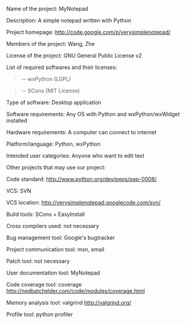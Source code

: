 Name of the project: MyNotepad

Description: A simple notepad written with Python

Project homepage: http://code.google.com/p/verysimplenotepad/

Members of the project:  Wang, Zhe



License of the project: GNU General Public License v2

List of required softwares and their licenses:

> -- wxPython (LGPL)

> -- SCons (MIT License)



Type of software: Desktop application

Software requirements: Any OS with Python and wxPython/wxWidget installed

Hardware requirements: A computer can connect to internet

Platform/language: Python, wxPython

Intended user categories: Anyone who want to edit text

Other projects that may use our project:



Code standard: http://www.python.org/dev/peps/pep-0008/

VCS: SVN

VCS location: http://verysimplenotepad.googlecode.com/svn/

Build tools: SCons + EasyInstall

Cross compilers used: not necessary

Bug management tool: Google's bugtracker

Project communication tool: msn, email

Patch tool: not necessary

User documentation tool: MyNotepad

Code coverage tool:  coverage http://nedbatchelder.com/code/modules/coverage.html

Memory analysis tool:  valgrind http://valgrind.org/

Profile tool: python profiler